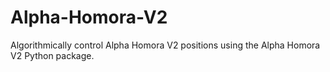 # Alpha-Homora-V2

Algorithmically control Alpha Homora V2 positions using the Alpha Homora V2 Python package.


